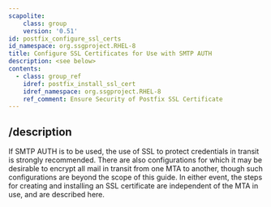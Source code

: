 ```yaml
---
scapolite:
    class: group
    version: '0.51'
id: postfix_configure_ssl_certs
id_namespace: org.ssgproject.RHEL-8
title: Configure SSL Certificates for Use with SMTP AUTH
description: <see below>
contents:
  - class: group_ref
    idref: postfix_install_ssl_cert
    idref_namespace: org.ssgproject.RHEL-8
    ref_comment: Ensure Security of Postfix SSL Certificate
---
```



## /description

If
SMTP AUTH is to be used, the use of SSL to protect credentials in
transit is strongly recommended. There are also configurations for which
it may be desirable to encrypt all mail in transit from one MTA to
another, though such configurations are beyond the scope of this guide.
In either event, the steps for creating and installing an SSL
certificate are independent of the MTA in use, and are described here.
